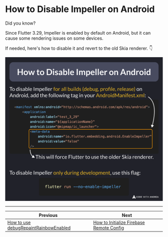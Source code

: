# How to Disable Impeller on Android

Did you know?

Since Flutter 3.29, Impeller is enabled by default on Android, but it can cause some rendering issues on some devices.

If needed, here's how to disable it and revert to the old Skia renderer. 👇

![](246.png)

<!--

To disable Impeller for all builds (debug, profile, release) on Android, add the following tag in your AndroidManifest.xml:

<manifest xmlns:android="http://schemas.android.com/apk/res/android">
    <application
        android:label="test_3_29"
        android:name="${applicationName}"
        android:icon="@mipmap/ic_launcher">
        <meta-data
            android:name="io.flutter.embedding.android.EnableImpeller"
            android:value="false"
        />

To disable Impeller only during development, use this flag:

flutter run --no-enable-impeller
-->

---

| Previous | Next |
| -------- | ---- |
| [How to use debugRepaintRainbowEnabled](../0245-debug-repaint-rainbow-enabled/index.md) | [How to Initialize Firebase Remote Config](../0247-firebase-remote-config-init/index.md) |


<!-- TWITTER|https://x.com/biz84/status/1917195051282882814 -->
<!-- LINKEDIN|https://www.linkedin.com/posts/andreabizzotto_did-you-know-since-flutter-329-impeller-activity-7322960928092614656-y3a4 -->
<!-- BLUESKY|https://bsky.app/profile/codewithandrea.com/post/3lnxbzya7oc23 -->
